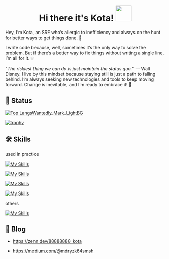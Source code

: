 <h1 align="center">
  Hi there it's Kota!
  <img src="https://media.giphy.com/media/pqStRjJyVEZDapW6EM/giphy.gif?cid=ecf05e47pdzis94g42s51v8kpvp9hg6f82fr2rq3pzrj3jea&ep=v1_gifs_search&rid=giphy.gif&ct=g", width="50px" height="50px"/>
</h1>

Hey, I’m Kota, an SRE who’s allergic to inefficiency and always on the hunt for better ways to get things done. 🚀

I write code because, well, sometimes it’s the only way to solve the problem. But if there’s a better way to fix things without writing a single line, I’m all for it. 💡

"*The riskiest thing we can do is just maintain the status quo.*" — Walt Disney. I live by this mindset because staying still is just a path to falling behind. I’m always seeking new technologies and tools to keep moving forward. Change is inevitable, and I’m ready to embrace it! 🔮


## 🤪 Status
[![Top Langs![Wantedly_Mark_LightBG](https://user-images.githubusercontent.com/69202609/156877059-0937ae40-c829-46b2-905c-e7d09b4bd81a.png)
](https://github-readme-stats.vercel.app/api/top-langs/?username=yagikota&layout=compact&hide=html,css,scss,javascript,ruby,shell,jupyter%20notebook,php)](https://github.com/anuraghazra/github-readme-stats)


[![trophy](https://github-profile-trophy.vercel.app/?username=yagikota&row=1&column=8)](https://github.com/ryo-ma/github-profile-trophy)

## 🛠 Skills
used in practice

[![My Skills](https://skillicons.dev/icons?i=html,css,go,py)](https://skillicons.dev)

[![My Skills](https://skillicons.dev/icons?i=django)](https://skillicons.dev)

[![My Skills](https://skillicons.dev/icons?i=docker,mysql,postgres,sqlite,aws,bash,linux,git,github,md)](https://skillicons.dev)

[![My Skills](https://skillicons.dev/icons?i=discord,figma,vscode)](https://skillicons.dev)


others

[![My Skills](https://skillicons.dev/icons?i=c,cs,cpp,kubernetes,redis,rust,ts)](https://skillicons.dev)


## 📝 Blog

* https://zenn.dev/88888888_kota

* https://medium.com/@mdryzk64smsh




